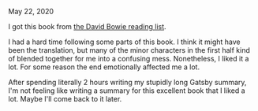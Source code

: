 May 22, 2020

I got this book from [the David Bowie reading list](https://web.archive.org/web/20160111175933/https://www.davidbowie.com/news/bowie-s-top-100-books-complete-list-52061).

I had a hard time following some parts of this book. I think it might have been the translation, but many of the minor characters in the first half kind of blended together for me into a confusing mess. Nonetheless, I liked it a lot. For some reason the end emotionally affected me a lot.

After spending literally 2 hours writing my stupidly long Gatsby summary, I'm not feeling like writing a summary for this excellent book that I liked a lot. Maybe I'll come back to it later.
